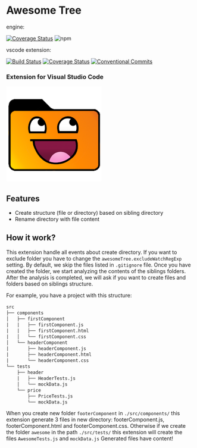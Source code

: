 # Awesome Tree

engine:

[![Coverage Status](https://coveralls.io/repos/github/Bajdzis/awesome-tree/badge.svg?branch=master)](https://coveralls.io/github/Bajdzis/awesome-tree?branch=master)
![npm](https://img.shields.io/npm/v/awesome-tree-engine)


vscode extension:

[![Build Status](https://travis-ci.com/Bajdzis/vscode-awesome-tree.svg?branch=master)](https://travis-ci.com/Bajdzis/vscode-awesome-tree)
[![Coverage Status](https://coveralls.io/repos/github/Bajdzis/vscode-awesome-tree/badge.svg?branch=master)](https://coveralls.io/github/Bajdzis/vscode-awesome-tree?branch=master)
[![Conventional Commits](https://img.shields.io/badge/Conventional%20Commits-1.0.0-yellow.svg)](https://conventionalcommits.org)


### Extension for Visual Studio Code

![logo](https://github.com/Bajdzis/vscode-awesome-tree/raw/master/readme/awesome-tree-icon.png)

## Features

 - Create structure (file or directory) based on sibling directory
 - Rename directory with file content

## How it work?

This extension handle all events about create directory.
If you want to exclude folder you have to change the `awesomeTree.excludeWatchRegExp` setting.
By default, we skip the files listed in `.gitignore` file.
Once you have created the folder, we start analyzing the contents of the siblings folders.
After the analysis is completed, we will ask if you want to create files and folders based on siblings structure.

For example, you have a project with this structure:
```
src
├── components
│   ├── firstComponent
|   |   ├── firstComponent.js
|   |   ├── firstComponent.html
|   │   └── firstComponent.css
│   └── headerComponent
|       ├── headerComponent.js
|       ├── headerComponent.html
|       └── headerComponent.css
└── tests
    ├── header
    |   ├── HeaderTests.js
    │   └── mockData.js
    └── price
        ├── PriceTests.js
        └── mockData.js
```

When you create new folder `footerComponent` in `./src/components/` this extension generate 3 files in new directory: footerComponent.js, footerComponent.html and footerComponent.css.
Otherwise if we create the folder `awesome` in the path `./src/tests/` this extension will create the files `AwesomeTests.js` and `mockData.js`
Generated files have content!

